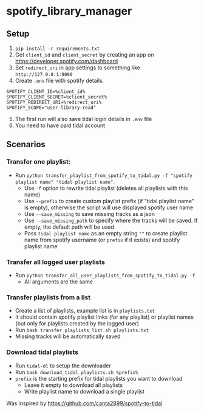 # spotify_library_manager

## Setup
1. `pip install -r requirements.txt`
2. Get `client_id` and `client_secret` by creating an app on https://developer.spotify.com/dashboard
3. Set `redirect_uri` in app settings to something like `http://127.0.0.1:9090`
4. Create `.env` file with spotify details. 
```
SPOTIFY_CLIENT_ID=%client_id% 
SPOTIFY_CLIENT_SECRET=%client_secret%
SPOTIFY_REDIRECT_URI=%redirect_uri%
SPOTIFY_SCOPE="user-library-read"
```
5. The first run will also save tidal login details in `.env` file
6. You need to have paid tidal account

## Scenarios
### Transfer one playlist:
- Run `python transfer_playlist_from_spotify_to_tidal.py -f "spotify playlist name" "tidal playlist name"`.
  - Use `-f` option to rewrite tidal playlist (deletes all playlists with this name)
  - Use `--prefix` to create custom playlist prefix (if "tidal playlist name" is empty), otherwise the script will use displayed spotify user name
  - Use `--save_missing` to save missing tracks as a json
  - Use `--save_missing_path` to specify where the tracks will be saved. If empty, the default path will be used
  - Pass `tidal playlist name` as an empty string `""` to create playlist name from spotify username (or `prefix` if it exists) and spotify playlist name

### Transfer all logged user playlists
- Run `python transfer_all_user_playlists_from_spotify_to_tidal.py -f`
  - All arguments are the same
### Transfer playlists from a list
- Create a list of playlists, example list is in `playlists.txt` 
- It should contain spotify playlist links (for any playlist) or playlist names (but only for playlists created by the logged user)
- Run `bash transfer_playlists_list.sh playlists.txt`
- Missing tracks will be automatically saved

### Download tidal playlists
- Run `tidal-dl` to setup the downloader
- Run `bash download_tidal_playlists.sh %prefix%`
- `prefix` is the starting prefix for tidal playlists you want to download
  - Leave it empty to download all playlists
  - Write playlist name to download a single playlist
 
Was inspired by https://github.com/canta2899/spotify-to-tidal 

